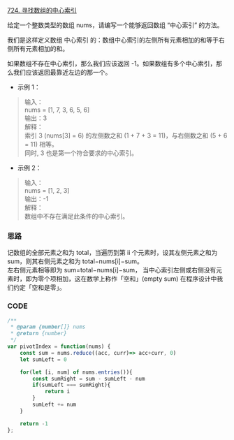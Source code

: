 [724. 寻找数组的中心索引](https://leetcode-cn.com/problems/find-pivot-index/)

给定一个整数类型的数组 nums，请编写一个能够返回数组 “中心索引” 的方法。

我们是这样定义数组 中心索引 的：数组中心索引的左侧所有元素相加的和等于右侧所有元素相加的和。

如果数组不存在中心索引，那么我们应该返回 -1。如果数组有多个中心索引，那么我们应该返回最靠近左边的那一个。

- 示例 1：  
> 输入：  
nums = [1, 7, 3, 6, 5, 6]  
输出：3  
解释：  
索引 3 (nums[3] = 6) 的左侧数之和 (1 + 7 + 3 = 11)，与右侧数之和 (5 + 6 = 11) 相等。  
同时, 3 也是第一个符合要求的中心索引。

- 示例 2：
> 输入：  
nums = [1, 2, 3]  
输出：-1  
解释：  
数组中不存在满足此条件的中心索引。
> 

### 思路
记数组的全部元素之和为 total，当遍历到第 ii 个元素时，设其左侧元素之和为 sum，则其右侧元素之和为 total−nums[i]−sum。  
左右侧元素相等即为 sum=total−nums[i]−sum，
当中心索引左侧或右侧没有元素时，即为零个项相加，这在数学上称作「空和」(empty sum)
在程序设计中我们约定「空和是零」。

### CODE
```javascript
/**
 * @param {number[]} nums
 * @return {number}
 */
var pivotIndex = function(nums) {
    const sum = nums.reduce((acc, curr)=> acc+curr, 0)
    let sumLeft = 0

    for(let [i, num] of nums.entries()){
        const sumRight = sum - sumLeft - num
        if(sumLeft === sumRight){
            return i
        }
        sumLeft += num
    }

    return -1
};
```